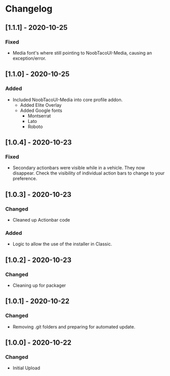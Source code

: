 # Changelog

## [1.1.1] - 2020-10-25
### Fixed
- Media font's where still pointing to NoobTacoUI-Media, causing an exception/error.

## [1.1.0] - 2020-10-25
### Added
- Included NoobTacoUI-Media into core profile addon.
  - Added Elite Overlay
  - Added Google fonts
    - Montserrat
    - Lato
    - Roboto

## [1.0.4] - 2020-10-23
### Fixed
- Secondary actionbars were visible while in a vehicle. They now disappear. Check the visibility of individual action bars to change to your preference. 

## [1.0.3] - 2020-10-23
### Changed
- Cleaned up Actionbar code

### Added
- Logic to allow the use of the installer in Classic.

## [1.0.2] - 2020-10-23
### Changed
- Cleaning up for packager

## [1.0.1] - 2020-10-22
### Changed
- Removing .git folders and preparing for automated update.

## [1.0.0] - 2020-10-22
### Changed
- Initial Upload
